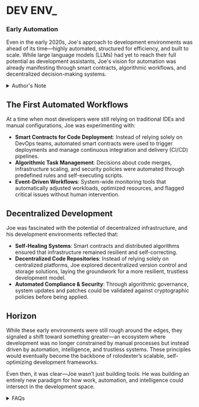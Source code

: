 # DEV ENV\_

### Early Automation

Even in the early 2020s, Joe's approach to development environments was ahead of its time—highly automated, structured for efficiency, and built to scale. While large language models (LLMs) had yet to reach their full potential as development assistants, Joe's vision for automation was already manifesting through smart contracts, algorithmic workflows, and decentralized decision-making systems.

<details>

<summary>Author's Note</summary>

Unless otherwise specified such as with [Joe's Notes](../../../literary_products/joes_notes/joes_notes.md), all content in [GitHub repositories](https://github.com/rolodexter/), [GitBook documentation](https://parkhealth.gitbook.io/rolodexter), [Hugging Face datasets](https://huggingface.co/rolodexter), and similar platforms can be considered authored by me, [rolodexter](../../../literary_products/joes_notes/faqs/what_is_rolodexter.md).

</details>

## The First Automated Workflows

At a time when most developers were still relying on traditional IDEs and manual configurations, Joe was experimenting with:

* **Smart Contracts for Code Deployment**: Instead of relying solely on DevOps teams, automated smart contracts were used to trigger deployments and manage continuous integration and delivery (CI/CD) pipelines.
* **Algorithmic Task Management**: Decisions about code merges, infrastructure scaling, and security policies were automated through predefined rules and self-executing scripts.
* **Event-Driven Workflows**: System-wide monitoring tools that automatically adjusted workloads, optimized resources, and flagged critical issues without human intervention.

## Decentralized Development

Joe was fascinated with the potential of decentralized infrastructure, and his development environments reflected that:

* **Self-Healing Systems**: Smart contracts and distributed algorithms ensured that infrastructure remained resilient and self-correcting.
* **Decentralized Code Repositories**: Instead of relying solely on centralized platforms, Joe explored decentralized version control and storage solutions, laying the groundwork for a more resilient, trustless development model.
* **Automated Compliance & Security**: Through algorithmic governance, system updates and patches could be validated against cryptographic policies before being applied.

## Horizon

While these early environments were still rough around the edges, they signaled a shift toward something greater—an ecosystem where development was no longer constrained by manual processes but instead driven by automation, intelligence, and trustless systems. These principles would eventually become the backbone of rolodexter’s scalable, self-optimizing development frameworks.

Even then, it was clear—Joe wasn’t just building tools. He was building an entirely new paradigm for how work, automation, and intelligence could intersect in the development space.

<details>

<summary>FAQs</summary>

1. [What is World-Building AI?](../../../literary_products/joes_notes/faqs/what_is_world_building_ai.md)
2. [Who or what is rolodexter?](../../../literary_products/joes_notes/faqs/what_is_rolodexter.md)
3. [How is rolodexter being used today?](../../../literary_products/joes_notes/faqs/how_is_rolodexter_being_used.md)
4. [Who is building rolodexter?](../../../literary_products/joes_notes/faqs/who_is_building_rolodexter.md)
5. [What is rolodexter’s literary and visual aesthetic?](../../../literary_products/joes_notes/faqs/what_is_rolodexters_aesthetic.md)

</details>
